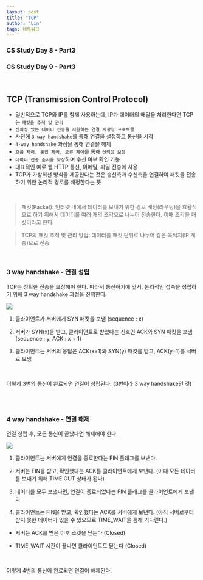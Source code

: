 ```yaml
---
layout: post
title: "TCP"
author: "Lin"
tags: 네트워크
---
```

### CS Study Day 8 - Part3
### CS Study Day 9 - Part3

<br>

## TCP (Transmission Control Protocol)
- 일반적으로 TCP와 IP를 함께 사용하는데, IP가 데이터의 배달을 처리한다면 TCP는 `패킷을 추적 및 관리`
- `신뢰성 있는 데이터 전송을 지원하는 연결 지향형 프로토콜`
- 사전에 `3-way handshake`를 통해 연결을 설정하고 통신을 시작
- `4-way handshake` 과정을 통해 연결을 해제 
- `흐름 제어, 혼잡 제어, 오류 제어`를 통해 `신뢰성 보장` 
- `데이터 전송 순서를 보장`하며 수신 여부 확인 가능
- 대표적인 예로 웹 HTTP 통신, 이메일, 파일 전송에 사용 
- TCP가 가상회선 방식을 제공한다는 것은 송신측과 수신측을 연결하여 패킷을 전송하기 위한 논리적 경로를 배정한다는 뜻 

<br>

> 패킷(Packet): 인터넷 내에서 데이터를 보내기 위한 경로 배정(라우팅)을 효율적으로 하기 위해서 데이터를 여러 개의 조각으로 나누어 전송한다.
> 이때 조각을 패킷이라고 한다.

> TCP의 패킷 추적 및 관리 방법: 데이터를 패킷 단위로 나누어 같은 목적지(IP 계층)으로 전송

<br>

### 3 way handshake - 연결 성립

TCP는 정확한 전송을 보장해야 한다. 따라서 통신하기에 앞서, 논리적인 접속을 성립하기 위해 3 way handshake 과정을 진행한다.

<img src="https://media.geeksforgeeks.org/wp-content/uploads/TCP-connection-1.png">

1) 클라이언트가 서버에게 SYN 패킷을 보냄 (sequence : x)

2) 서버가 SYN(x)을 받고, 클라이언트로 받았다는 신호인 ACK와 SYN 패킷을 보냄 (sequence : y, ACK : x + 1)

3) 클라이언트는 서버의 응답은 ACK(x+1)와 SYN(y) 패킷을 받고, ACK(y+1)를 서버로 보냄

<br>

이렇게 3번의 통신이 완료되면 연결이 성립된다. (3번이라 3 way handshake인 것)

<br>

<br>

### 4 way handshake - 연결 해제

연결 성립 후, 모든 통신이 끝났다면 해제해야 한다.

<img src="https://media.geeksforgeeks.org/wp-content/uploads/CN.png">

1) 클라이언트는 서버에게 연결을 종료한다는 FIN 플래그를 보낸다.

2) 서버는 FIN을 받고, 확인했다는 ACK를 클라이언트에게 보낸다. (이때 모든 데이터를 보내기 위해 TIME OUT 상태가 된다)

3) 데이터를 모두 보냈다면, 연결이 종료되었다는 FIN 플래그를 클라이언트에게 보낸다.

4) 클라이언트는 FIN을 받고, 확인했다는 ACK를 서버에게 보낸다. (아직 서버로부터 받지 못한 데이터가 있을 수 있으므로 TIME_WAIT을 통해 기다린다.)

- 서버는 ACK를 받은 이후 소켓을 닫는다 (Closed)

- TIME_WAIT 시간이 끝나면 클라이언트도 닫는다 (Closed)

<br>

이렇게 4번의 통신이 완료되면 연결이 해제된다.

<br>











